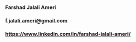 ### Farshad Jalali Ameri

### f.jalali.ameri@gmail.com

### https://www.linkedin.com/in/farshad-jalali-ameri/
